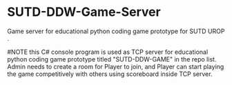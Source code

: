 # SUTD-DDW-Game-Server
Game server for educational python coding game prototype for SUTD UROP .

#NOTE
this C# console program is used as TCP server for educational python coding game prototype titled "SUTD-DDW-GAME" in the repo list.
Admin needs to create a room for Player to join, and Player can start playing the game competitively with others using scoreboard inside TCP server.
